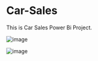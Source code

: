 # Car-Sales
This is Car Sales Power Bi Project.

![image](https://github.com/user-attachments/assets/14a0bf7e-d963-4789-b798-51a6d435de5f)


![image](https://github.com/user-attachments/assets/3b05c69f-1f64-4949-8b41-f5f62c1eb080)


